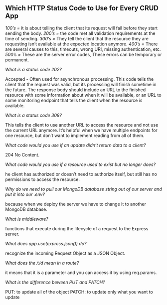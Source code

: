 ## Which HTTP Status Code to Use for Every CRUD App

*100’s =* it is about telling the client that its request will fail before they start sending the body.
*200’s =* the code met all validation requirements at the time of sending.
*300’s =* They tell the client that the resource they are requesting isn’t available at the expected location anymore.
*400’s =* There are several causes to this, timeouts, wrong URI, missing authentication, etc.
*500’s =* These are the server error codes, These errors can be temporary or permanent. 


*What is a status code 202?*

Accepted - Often used for asynchronous processing. This code tells the client that the request was valid, but its processing will finish sometime in the future. The response body should include an URL to the finished resource with some information about when it will be available, or an URL to some monitoring endpoint that tells the client when the resource is available.

*What is a status code 308?*

This tells the client to use another URL to access the resource and not use the current URL anymore. It’s helpful when we have multiple endpoints for one resource, but don’t want to implement reading from all of them.

*What code would you use if an update didn’t return data to a client?*

204 No Content.

*What code would you use if a resource used to exist but no longer does?*

he client has authorized or doesn’t need to authorize itself, but still has no permissions to access the resource.

*Why do we need to pull our MongoDB database string out of our server and put it into our .env?*

because when we deploy the server we have to change it to another MongoDB database.

*What is middleware?*

 functions that execute during the lifecycle of a request to the Express server.

 *What does app.use(express.json()) do?*

 recognize the incoming Request Object as a JSON Object.

 *What does the /:id mean in a route?*

 it means that it is a parameter and you can access it by using req.params.

 *What is the difference beween PUT and PATCH?*

 PUT: to update all of the object
PATCH: to update only what you want to update






